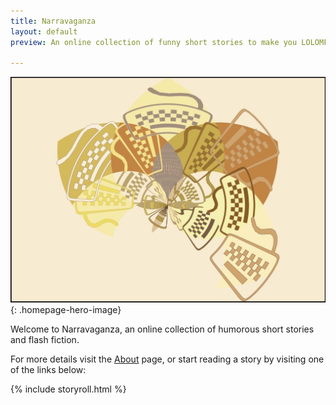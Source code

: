 ```yaml
---
title: Narravaganza
layout: default
preview: An online collection of funny short stories to make you LOLOMFG

---
```

![](/assets/images/avellaneous_satellite.jpg){: .homepage-hero-image}

Welcome to Narravaganza, an online collection of humorous short stories and flash fiction. 

For more details visit the [About](about) page, or start reading a story by visiting one of the links below:

{% include storyroll.html %}
